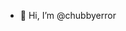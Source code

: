 - 👋 Hi, I’m @chubbyerror

<!---
chubbyerror/chubbyerror is a ✨ special ✨ repository because its `README.md` (this file) appears on your GitHub profile.
You can click the Preview link to take a look at your changes.
--->

